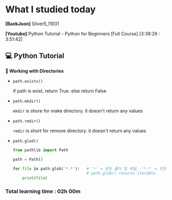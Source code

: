 <h1>What I studied today</h1>

<strong>[BaekJoon]</strong> Silver5_11931

<strong>[Youtube]</strong> Python Tutorial - Python for Beginners [Full Course]  [3:38:26 : 3:51:42]

<h2>
    💻 Python Tutorial
</h2>

<strong>📄 Working with Directories</strong>

* ``path.exists()``

  if path is exist, return True. else return False

* ``path.mkdir()``

  ``mkdir`` is shore for make directory. it doesn't return any values

* ``path.rmdir()``

  ``rmdir`` is short for  remove directory. it doesn't return any values

* ``path.glod()``

    ```python
    from pathlib import Path
    
    path = Path()
    
    for file in path.glob('*.*'):	# '*' = 모든 폴더 및 파일, '*.*' = 모든 파일
                                    # path.glob() returns iterable
        print(file)
    ```









<h3>Total learning time : 02h 00m</h3>

